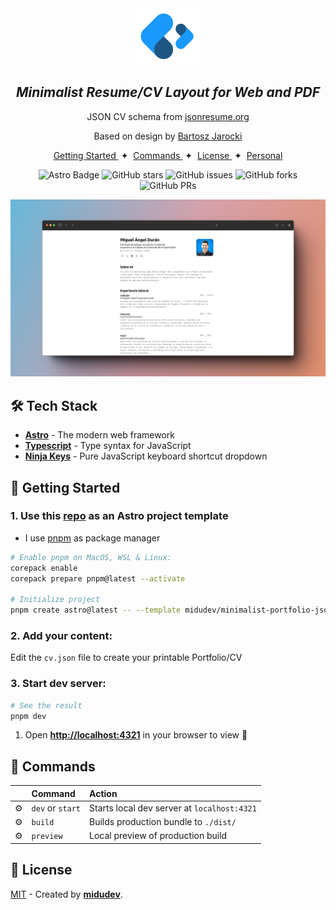 <div align="center">
<img src="logo.png" height="90px" width="auto" /> 
<h2>
    <em>Minimalist Resume/CV Layout for Web and PDF</em>
</h2>
<p>
JSON CV schema from <a href="https://jsonresume.org/schema/">jsonresume.org</a>
</p>


<p>
Based on design by <a href="https://github.com/BartoszJarocki/cv">Bartosz Jarocki</a>

</p>

</div>

<div align="center">
    <a href="#-getting-started">
        Getting Started
    </a>
    <span>&nbsp;✦&nbsp;</span>
    <a href="#-commands">
        Commands
    </a>
    <span>&nbsp;✦&nbsp;</span>
    <a href="#-license">
        License
    </a>
    <span>&nbsp;✦&nbsp;</span>
    <a href="https://midu.dev">
        Personal
    </a>
   
</div>

<p></p>

<div align="center">

![Astro Badge](https://img.shields.io/badge/Astro-BC52EE?logo=astro&logoColor=fff&style=flat)
![GitHub stars](https://img.shields.io/github/stars/midudev/minimalist-portfolio-json)
![GitHub issues](https://img.shields.io/github/issues/midudev/minimalist-portfolio-json)
![GitHub forks](https://img.shields.io/github/forks/midudev/minimalist-portfolio-json)
![GitHub PRs](https://img.shields.io/github/issues-pr/midudev/minimalist-portfolio-json)

</div>

<img src="portada.png"></img>

## 🛠️ Tech Stack

- [**Astro**](https://astro.build/) - The modern web framework
- [**Typescript**](https://www.typescriptlang.org/) - Type syntax for JavaScript
- [**Ninja Keys**](https://github.com/ssleptsov/ninja-keys) - Pure JavaScript keyboard shortcut dropdown

## 🚀 Getting Started

### 1. Use this [repo](https://github.com/midudev/minimalist-portfolio-json) as an Astro project template


- I use [pnpm](https://pnpm.io/installation) as package manager

```bash
# Enable pnpm on MacOS, WSL & Linux:
corepack enable
corepack prepare pnpm@latest --activate

# Initialize project
pnpm create astro@latest -- --template midudev/minimalist-portfolio-json
```

### 2. Add your content:
Edit the `cv.json` file to create your printable Portfolio/CV
### 3. Start dev server:

```bash
# See the result
pnpm dev
```


1. Open [**http://localhost:4321**](http://localhost:4321/) in your browser to view 🚀


## 🧞 Commands

|     | Command          | Action                                        |
| :-- | :--------------- | :-------------------------------------------- |
| ⚙️  | `dev` or `start` | Starts local dev server at `localhost:4321`  |
| ⚙️  | `build`          | Builds production bundle to `./dist/`        |
| ⚙️  | `preview`        | Local preview of production build            |


## 🔑 License

[MIT](LICENSE.txt) - Created by [**midudev**](https://midu.dev).
